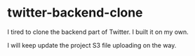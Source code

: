 # twitter-backend-clone

I tired to clone the backend part of Twitter.
I built it on my own.

I will keep update the project 
S3 file uploading on the way.
